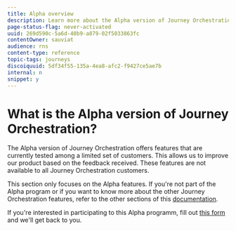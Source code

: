 ```yaml
---
title: Alpha overview
description: Learn more about the Alpha version of Journey Orchestration.
page-status-flag: never-activated
uuid: 269d590c-5a6d-40b9-a879-02f5033863fc
contentOwner: sauviat
audience: rns
content-type: reference
topic-tags: journeys
discoiquuid: 5df34f55-135a-4ea8-afc2-f9427ce5ae7b
internal: n
snippet: y
---
```


# What is the Alpha version of Journey Orchestration?

The Alpha version of Journey Orchestration offers features that are currently tested among a limited set of customers. This allows us to improve our product based on the feedback received. These features are not available to all Journey Orchestration customers.

This section only focuses on the Alpha features. If you're not part of the Alpha program or if you want to know more about the other Journey Orchestration features, refer to the other sections of this [documentation](../../journey-orchestration-home.md).

If you're interested in participating to this Alpha programm, fill out [this form](https://forms.office.com/Pages/ResponsePage.aspx?id=Wht7-jR7h0OUrtLBeN7O4Xrbcj1K4T9KpHa6N23Hv11UOTRVOEZaVkg2U1BDWENHOFMxS01IUkkxWC4u) and we'll get back to you.

 
